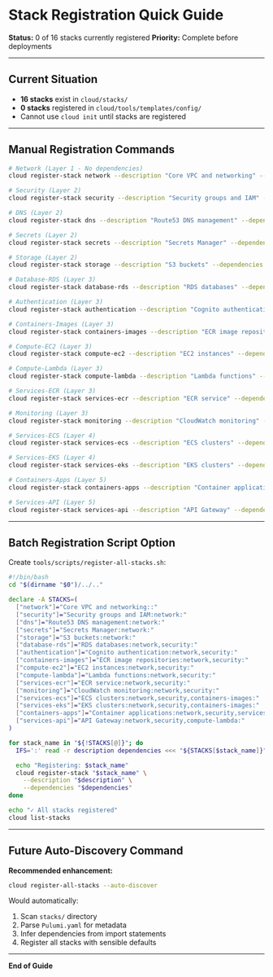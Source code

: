 # Stack Registration Quick Guide

**Status:** 0 of 16 stacks currently registered
**Priority:** Complete before deployments

---

## Current Situation

- **16 stacks** exist in `cloud/stacks/`
- **0 stacks** registered in `cloud/tools/templates/config/`
- Cannot use `cloud init` until stacks are registered

---

## Manual Registration Commands

```bash
# Network (Layer 1 - No dependencies)
cloud register-stack network --description "Core VPC and networking" --dependencies "" --priority 100

# Security (Layer 2)
cloud register-stack security --description "Security groups and IAM" --dependencies "network" --priority 200

# DNS (Layer 2)
cloud register-stack dns --description "Route53 DNS management" --dependencies "network" --priority 200

# Secrets (Layer 2)
cloud register-stack secrets --description "Secrets Manager" --dependencies "network" --priority 200

# Storage (Layer 2)
cloud register-stack storage --description "S3 buckets" --dependencies "network" --priority 200

# Database-RDS (Layer 3)
cloud register-stack database-rds --description "RDS databases" --dependencies "network,security" --priority 300

# Authentication (Layer 3)
cloud register-stack authentication --description "Cognito authentication" --dependencies "network,security" --priority 300

# Containers-Images (Layer 3)
cloud register-stack containers-images --description "ECR image repositories" --dependencies "network,security" --priority 300

# Compute-EC2 (Layer 3)
cloud register-stack compute-ec2 --description "EC2 instances" --dependencies "network,security" --priority 300

# Compute-Lambda (Layer 3)
cloud register-stack compute-lambda --description "Lambda functions" --dependencies "network,security" --priority 300

# Services-ECR (Layer 3)
cloud register-stack services-ecr --description "ECR service" --dependencies "network,security" --priority 300

# Monitoring (Layer 3)
cloud register-stack monitoring --description "CloudWatch monitoring" --dependencies "network,security" --priority 300

# Services-ECS (Layer 4)
cloud register-stack services-ecs --description "ECS clusters" --dependencies "network,security,containers-images" --priority 400

# Services-EKS (Layer 4)
cloud register-stack services-eks --description "EKS clusters" --dependencies "network,security,containers-images" --priority 400

# Containers-Apps (Layer 5)
cloud register-stack containers-apps --description "Container applications" --dependencies "network,security,services-ecs" --priority 500

# Services-API (Layer 5)
cloud register-stack services-api --description "API Gateway" --dependencies "network,security,compute-lambda" --priority 500
```

---

## Batch Registration Script Option

Create `tools/scripts/register-all-stacks.sh`:

```bash
#!/bin/bash
cd "$(dirname "$0")/../.."

declare -A STACKS=(
  ["network"]="Core VPC and networking::"
  ["security"]="Security groups and IAM:network:"
  ["dns"]="Route53 DNS management:network:"
  ["secrets"]="Secrets Manager:network:"
  ["storage"]="S3 buckets:network:"
  ["database-rds"]="RDS databases:network,security:"
  ["authentication"]="Cognito authentication:network,security:"
  ["containers-images"]="ECR image repositories:network,security:"
  ["compute-ec2"]="EC2 instances:network,security:"
  ["compute-lambda"]="Lambda functions:network,security:"
  ["services-ecr"]="ECR service:network,security:"
  ["monitoring"]="CloudWatch monitoring:network,security:"
  ["services-ecs"]="ECS clusters:network,security,containers-images:"
  ["services-eks"]="EKS clusters:network,security,containers-images:"
  ["containers-apps"]="Container applications:network,security,services-ecs:"
  ["services-api"]="API Gateway:network,security,compute-lambda:"
)

for stack_name in "${!STACKS[@]}"; do
  IFS=':' read -r description dependencies <<< "${STACKS[$stack_name]}"

  echo "Registering: $stack_name"
  cloud register-stack "$stack_name" \
    --description "$description" \
    --dependencies "$dependencies"
done

echo "✓ All stacks registered"
cloud list-stacks
```

---

## Future Auto-Discovery Command

**Recommended enhancement:**

```bash
cloud register-all-stacks --auto-discover
```

Would automatically:
1. Scan `stacks/` directory
2. Parse `Pulumi.yaml` for metadata
3. Infer dependencies from import statements
4. Register all stacks with sensible defaults

---

**End of Guide**
